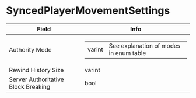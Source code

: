 # SyncedPlayerMovementSettings

<table><thead><tr><th>Field</th><th>Info</th></tr></thead><tbody>
<tr><td>Authority Mode</td><td><table><tbody><tr><td>varint</td><td>See explanation of modes in enum table</td></tr></tbody></table></td></tr>
<tr><td>Rewind History Size</td><td>varint</td></tr>
<tr><td>Server Authoritative Block Breaking</td><td>bool</td></tr>
</tbody></table>